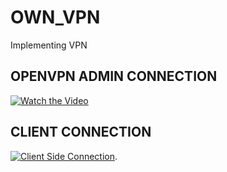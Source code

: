 # OWN_VPN
Implementing VPN


## OPENVPN ADMIN CONNECTION

[![Watch the Video](https://cdn.loom.com/sessions/thumbnails/caa3391e81824ea4b9aa6cec3d8724d9-6f3cfa85eecb50ad-full-play.gif)](https://www.loom.com/embed/caa3391e81824ea4b9aa6cec3d8724d9?sid=dd814a14-4ed5-42e7-9ef9-f4a3f546c35c)


## CLIENT CONNECTION


[![Client Side Connection](https://cdn.loom.com/sessions/thumbnails/caa3391e81824ea4b9aa6cec3d8724d9-6f3cfa85eecb50ad-full-play.gif)](https://www.loom.com/embed/8422b29cd09d438a9c9678049d048a35?sid=d2fa418d-dd77-4017-aacc-62ee3f6ac505).


